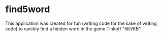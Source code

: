 # find5word
This application was created for fun (writing code for the sake of writing code) to quickly find a hidden word in the game Tinkoff "5БУКВ"
